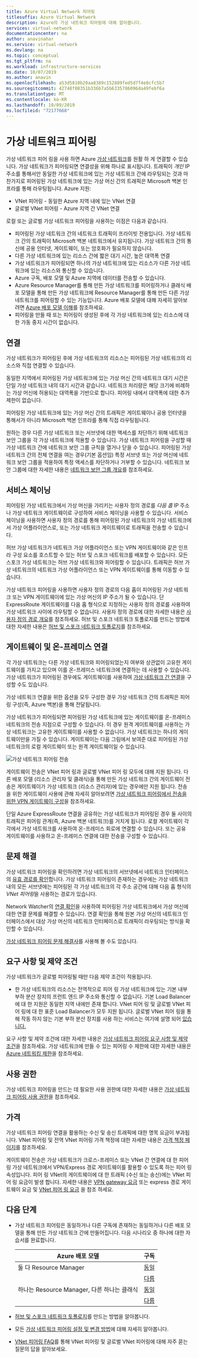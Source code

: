```yaml
---
title: Azure Virtual Network 피어링
titlesuffix: Azure Virtual Network
description: Azure의 가상 네트워크 피어링에 대해 알아봅니다.
services: virtual-network
documentationcenter: na
author: anavinahar
ms.service: virtual-network
ms.devlang: na
ms.topic: conceptual
ms.tgt_pltfrm: na
ms.workload: infrastructure-services
ms.date: 10/07/2019
ms.author: anavin
ms.openlocfilehash: a53d5810b20aa8389c152889fed5d7f4e8cfc5b7
ms.sourcegitcommit: 42748f80351b336b7a5b6335786096da49febf6a
ms.translationtype: MT
ms.contentlocale: ko-KR
ms.lasthandoff: 10/09/2019
ms.locfileid: "72177668"
---
```

# <a name="virtual-network-peering"></a>가상 네트워크 피어링

가상 네트워크 피어 링을 사용 하면 Azure [가상 네트워크](virtual-networks-overview.md)를 원활 하 게 연결할 수 있습니다. 가상 네트워크가 피어링되면 연결성을 위해 하나로 표시됩니다. 트래픽이 *개인* IP 주소를 통해서만 동일한 가상 네트워크에 있는 가상 네트워크 간에 라우팅되는 것과 마찬가지로 피어링된 가상 네트워크에 있는 가상 머신 간의 트래픽은 Microsoft 백본 인프라를 통해 라우팅됩니다. Azure 지원:
* VNet 피어링 - 동일한 Azure 지역 내에 있는 VNet 연결
* 글로벌 VNet 피어링 - Azure 지역 간 VNet 연결

로컬 또는 글로벌 가상 네트워크 피어링을 사용하는 이점은 다음과 같습니다.

* 피어링된 가상 네트워크 간의 네트워크 트래픽이 프라이빗 전용입니다. 가상 네트워크 간의 트래픽이 Microsoft 백본 네트워크에서 유지됩니다. 가상 네트워크 간의 통신에 공용 인터넷, 게이트웨이, 또는 암호화가 필요하지 않습니다.
* 다른 가상 네트워크에 있는 리소스 간에 짧은 대기 시간, 높은 대역폭 연결
* 가상 네트워크가 피어링되면 하나의 가상 네트워크에 있는 리소스가 다른 가상 네트워크에 있는 리소스와 통신할 수 있습니다.
* Azure 구독, 배포 모델 및 Azure 지역에 데이터를 전송할 수 있습니다.
* Azure Resource Manager를 통해 만든 가상 네트워크를 피어링하거나 클래식 배포 모델을 통해 만든 가상 네트워크에 Resource Manager를 통해 만든 다른 가상 네트워크를 피어링할 수 있는 기능입니다. Azure 배포 모델에 대해 자세히 알아보려면 [Azure 배포 모델 이해](../azure-resource-manager/resource-manager-deployment-model.md?toc=%2fazure%2fvirtual-network%2ftoc.json)를 참조하세요.
* 피어링을 만들 때 또는 피어링이 생성된 후에 각 가상 네트워크에 있는 리소스에 대한 가동 중지 시간이 없습니다.

## <a name="connectivity"></a>연결

가상 네트워크가 피어링된 후에 가상 네트워크의 리소스는 피어링된 가상 네트워크의 리소스와 직접 연결할 수 있습니다.

동일한 지역에서 피어링된 가상 네트워크에 있는 가상 머신 간의 네트워크 대기 시간은 단일 가상 네트워크 내의 대기 시간과 같습니다. 네트워크 처리량은 해당 크기에 비례하는 가상 머신에 허용되는 대역폭을 기반으로 합니다. 피어링 내에서 대역폭에 대한 추가 제한이 없습니다.

피어링된 가상 네트워크에 있는 가상 머신 간의 트래픽은 게이트웨이나 공용 인터넷을 통해서가 아니라 Microsoft 백본 인프라를 통해 직접 라우팅됩니다.

원하는 경우 다른 가상 네트워크 또는 서브넷에 대한 액세스를 차단하기 위해 네트워크 보안 그룹을 각 가상 네트워크에 적용할 수 있습니다.
가상 네트워크 피어링을 구성할 때 가상 네트워크 간에 네트워크 보안 그룹 규칙을 열거나 닫을 수 있습니다. 피어링된 가상 네트워크 간의 전체 연결을 여는 경우(기본 옵션임) 특정 서브넷 또는 가상 머신에 네트워크 보안 그룹을 적용하여 특정 액세스를 차단하거나 거부할 수 있습니다. 네트워크 보안 그룹에 대한 자세한 내용은 [네트워크 보안 그룹 개요](security-overview.md)를 참조하세요.

## <a name="service-chaining"></a>서비스 체이닝

피어링된 가상 네트워크에서 가상 머신을 가리키는 사용자 정의 경로를 *다음 홉* IP 주소나 가상 네트워크 게이트웨이로 구성하여 서비스 체이닝을 사용할 수 있습니다. 서비스 체이닝을 사용하면 사용자 정의 경로를 통해 피어링된 가상 네트워크의 가상 네트워크에서 가상 어플라이언스로, 또는 가상 네트워크 게이트웨이로 트래픽을 전송할 수 있습니다.

허브 가상 네트워크가 네트워크 가상 어플라이언스 또는 VPN 게이트웨이와 같은 인프라 구성 요소를 호스트할 수 있는 허브 및 스포크 네트워크를 배포할 수 있습니다. 모든 스포크 가상 네트워크는 허브 가상 네트워크와 피어링할 수 있습니다. 트래픽은 허브 가상 네트워크의 네트워크 가상 어플라이언스 또는 VPN 게이트웨이를 통해 이동할 수 있습니다. 

가상 네트워크 피어링을 사용하면 사용자 정의 경로의 다음 홉이 피어링된 가상 네트워크 또는 VPN 게이트웨이에 있는 가상 머신의 IP 주소가 될 수 있습니다. 단 ExpressRoute 게이트웨이를 다음 홉 형식으로 지정하는 사용자 정의 경로를 사용하여 가상 네트워크 사이에 라우팅할 수 없습니다. 사용자 정의 경로에 대한 자세한 내용은 [사용자 정의 경로 개요](virtual-networks-udr-overview.md#user-defined)를 참조하세요. 허브 및 스포크 네트워크 토폴로지를 만드는 방법에 대한 자세한 내용은 [허브 및 스포크 네트워크 토폴로지](/azure/architecture/reference-architectures/hybrid-networking/hub-spoke?toc=%2fazure%2fvirtual-network%2ftoc.json)를 참조하세요.

## <a name="gateways-and-on-premises-connectivity"></a>게이트웨이 및 온-프레미스 연결

각 가상 네트워크는 다른 가상 네트워크와 피어링되었는지 여부와 상관없이 고유한 게이트웨이를 가지고 있으며 이를 온-프레미스 네트워크에 연결하는 데 사용할 수 있습니다. 가상 네트워크가 피어링된 경우에도 게이트웨이를 사용하여 [가상 네트워크 간 연결](../vpn-gateway/vpn-gateway-vnet-vnet-rm-ps.md?toc=%2fazure%2fvirtual-network%2ftoc.json)을 구성할 수도 있습니다.

가상 네트워크 연결을 위한 옵션을 모두 구성한 경우 가상 네트워크 간의 트래픽은 피어링 구성(즉, Azure 백본)을 통해 전달됩니다.

가상 네트워크가 피어링되면 피어링된 가상 네트워크에 있는 게이트웨이를 온-프레미스 네트워크의 전송 지점으로 구성할 수 있습니다. 이 경우 원격 게이트웨이를 사용하는 가상 네트워크는 고유한 게이트웨이를 사용할 수 없습니다. 가상 네트워크는 하나의 게이트웨이만을 가질 수 있습니다. 게이트웨이는 다음 그림에서 보여준 대로 피어링된 가상 네트워크의 로컬 게이트웨이 또는 원격 게이트웨이일 수 있습니다.

![가상 네트워크 피어링 전송](./media/virtual-networks-peering-overview/figure04.png)

게이트웨이 전송은 VNet 피어 링과 글로벌 VNet 피어 링 모두에 대해 지원 됩니다. 다른 배포 모델 (리소스 관리자 및 클래식)을 통해 만든 가상 네트워크 간의 게이트웨이 전송은 게이트웨이가 가상 네트워크 (리소스 관리자)에 있는 경우에만 지원 됩니다. 전송을 위한 게이트웨이 사용에 관해 자세히 알아보려면 [가상 네트워크 피어링에서 전송을 위한 VPN 게이트웨이 구성](../vpn-gateway/vpn-gateway-peering-gateway-transit.md?toc=%2fazure%2fvirtual-network%2ftoc.json)을 참조하세요.

단일 Azure ExpressRoute 연결을 공유하는 가상 네트워크가 피어링된 경우 둘 사이의 트래픽은 피어링 관계(즉, Azure 백본 네트워크)를 거치게 됩니다. 로컬 게이트웨이 각각에서 가상 네트워크를 사용하여 온-프레미스 회로에 연결할 수 있습니다. 또는 공유 게이트웨이를 사용하고 온-프레미스 연결에 대한 전송을 구성할 수 있습니다.

## <a name="troubleshoot"></a>문제 해결

가상 네트워크 피어링을 확인하려면 가상 네트워크의 서브넷에서 네트워크 인터페이스의 [유효 경로를 확인](diagnose-network-routing-problem.md)합니다. 가상 네트워크 피어링이 존재하는 경우에는 가상 네트워크 내의 모든 서브넷에는 피어링된 각 가상 네트워크의 각 주소 공간에 대해 다음 홉 형식의 *VNet 피어링*을 사용하는 경로가 있습니다.

Network Watcher의 [연결 확인](../network-watcher/network-watcher-connectivity-portal.md?toc=%2fazure%2fvirtual-network%2ftoc.json)을 사용하여 피어링된 가상 네트워크에서 가상 머신에 대한 연결 문제를 해결할 수 있습니다. 연결 확인을 통해 원본 가상 머신의 네트워크 인터페이스에서 대상 가상 머신의 네트워크 인터페이스로 트래픽이 라우팅되는 방식을 확인할 수 있습니다.

[가상 네트워크 피어링 문제 해결사](https://support.microsoft.com/help/4486956/troubleshooter-for-virtual-network-peering-issues)를 사용해 볼 수도 있습니다.

## <a name="requirements-and-constraints"></a>요구 사항 및 제약 조건

가상 네트워크가 글로벌 피어링될 때만 다음 제약 조건이 적용됩니다.
- 한 가상 네트워크의 리소스는 전역적으로 피어 링 가상 네트워크에 있는 기본 내부 부하 분산 장치의 프런트 엔드 IP 주소와 통신할 수 없습니다. 기본 Load Balancer에 대 한 지원은 동일한 지역 내에만 존재 합니다. VNet 피어 링 및 글로벌 VNet 피어 링에 대 한 표준 Load Balancer가 모두 지원 됩니다. 글로벌 VNet 피어 링을 통해 작동 하지 않는 기본 부하 분산 장치를 사용 하는 서비스는 여기에 설명 되어 [있습니다.](virtual-networks-faq.md#what-are-the-constraints-related-to-global-vnet-peering-and-load-balancers)

요구 사항 및 제약 조건에 대한 자세한 내용은 [가상 네트워크 피어링 요구 사항 및 제약 조건](virtual-network-manage-peering.md#requirements-and-constraints)을 참조하세요. 가상 네트워크에 만들 수 있는 피어링 수 제한에 대한 자세한 내용은 [Azure 네트워킹 제한](../azure-subscription-service-limits.md?toc=%2fazure%2fvirtual-network%2ftoc.json#azure-resource-manager-virtual-networking-limits)을 참조하세요. 

## <a name="permissions"></a>사용 권한

가상 네트워크 피어링을 만드는 데 필요한 사용 권한에 대한 자세한 내용은 [가상 네트워크 피어링 사용 권한](virtual-network-manage-peering.md#permissions)을 참조하세요.

## <a name="pricing"></a>가격

가상 네트워크 피어링 연결을 활용하는 수신 및 송신 트래픽에 대한 명목 요금이 부과됩니다. VNet 피어링 및 전역 VNet 피어링 가격 책정에 대한 자세한 내용은 [가격 책정 페이지](https://azure.microsoft.com/pricing/details/virtual-network)를 참조하세요.

게이트웨이 전송은 가상 네트워크가 크로스-프레미스 또는 VNet 간 연결에 대 한 피어 링 가상 네트워크에서 VPN/Express 경로 게이트웨이를 활용할 수 있도록 하는 피어 링 속성입니다. 피어 링 VNet의 게이트웨이에 대 한 트래픽 (수신 또는 송신)에는 VNet 피어 링 요금이 발생 합니다. 자세한 내용은 [VPN gateway 요금](https://azure.microsoft.com/pricing/details/vpn-gateway/) 또는 express 경로 게이트웨이 요금 및 [VNet 피어 링 요금](https://azure.microsoft.com/pricing/details/virtual-network) 을 참조 하세요.

## <a name="next-steps"></a>다음 단계

* 가상 네트워크 피어링은 동일하거나 다른 구독에 존재하는 동일하거나 다른 배포 모델을 통해 만든 가상 네트워크 간에 만들어집니다. 다음 시나리오 중 하나에 대한 자습서를 완료합니다.

    |Azure 배포 모델             | 구독  |
    |---------                          |---------|
    |둘 다 Resource Manager              |[동일](tutorial-connect-virtual-networks-portal.md)|
    |                                   |[다름](create-peering-different-subscriptions.md)|
    |하나는 Resource Manager, 다른 하나는 클래식  |[동일](create-peering-different-deployment-models.md)|
    |                                   |[다름](create-peering-different-deployment-models-subscriptions.md)|

* [허브 및 스포크 네트워크 토폴로지](/azure/architecture/reference-architectures/hybrid-networking/hub-spoke?toc=%2fazure%2fvirtual-network%2ftoc.json)를 만드는 방법을 알아봅니다.
* 모든 [가상 네트워크 피어링 설정 및 변경 방법](virtual-network-manage-peering.md)에 대해 자세히 알아봅니다.
* [VNet 피어링 FAQ](virtual-networks-faq.md#vnet-peering)를 통해 VNet 피어링 및 글로벌 VNet 피어링에 대해 자주 묻는 질문의 답을 알아보세요.
